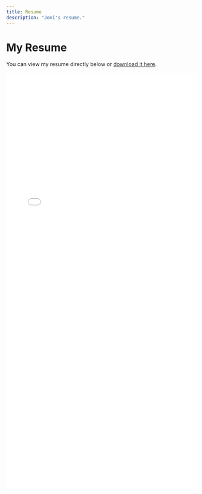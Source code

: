 ```yaml
---
title: Resume
description: "Joni's resume."
---
```


# My Resume

You can view my resume directly below or [download it here](/resume.pdf).

<iframe src="/resume.pdf" width="100%" height="1100px" style="border:none;"></iframe>

